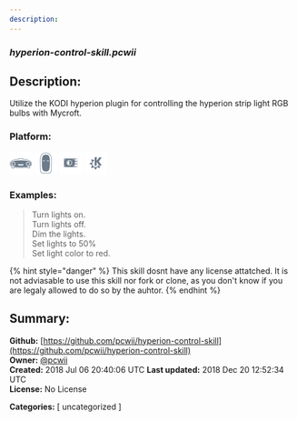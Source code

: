```yaml
---
description: 
---
```


### _hyperion-control-skill.pcwii_  
## Description:  
Utilize the KODI hyperion plugin for controlling the hyperion strip light RGB bulbs with Mycroft.  
  
  
### Platform:  
 ![Mark I](../.gitbook/assets/mark-1-icon.png)  ![Mark II](../.gitbook/assets/mark-2-icon.png)  ![Picroft](../.gitbook/assets/picroft-icon.png)  ![plasmoid](../.gitbook/assets/kde.png)   
### Examples:  
> Turn lights on.  
> Turn lights off.  
> Dim the lights.  
> Set lights to 50%  
> Set light color to red.  
  
{% hint style="danger" %}
This skill dosnt have any license attatched. It is not adviasable to use this skill nor fork or clone, as you don't know if you are legaly allowed to do so by the auhtor.
{% endhint %}
  
## Summary:  
**Github:** [https://github.com/pcwii/hyperion-control-skill](https://github.com/pcwii/hyperion-control-skill)  
**Owner:** [@pcwii](https://github.com/pcwii)  
**Created:** 2018 Jul 06 20:40:06 UTC  **Last updated:** 2018 Dec 20 12:52:34 UTC  
**License:** No License  
  
**Categories:** [ uncategorized ]   
